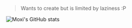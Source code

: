 > Wants to create but is limited by laziness :P

![Moxi's GitHub stats](https://github-readme-stats.vercel.app/api?username=moxisuki&show_icons=true)
